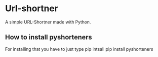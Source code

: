 # Url-shortner
A simple URL-Shortner made with Python.

## How to install pyshorteners
For installing that you have to just type pip intsall pip install pyshorteners
